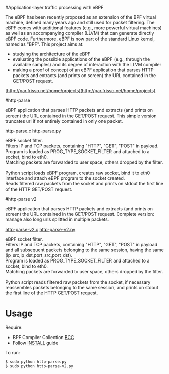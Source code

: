 #Application-layer traffic processing with eBPF

The eBPF has been recently proposed as an extension of the BPF virtual machine, defined many years ago and still used for packet filtering. The eBPF comes with additional features (e.g., more powerful virtual machines) as well as an accompanying compiler (LLVM) that can generate directly eBPF code. Furthermore, eBPF is now part of the standard Linux kernel, named as "BPF".
This project aims at:
- studying the architecture of the eBPF
- evaluating the possible applications of the eBPF (e.g., through the available samples) and its degree of interaction with the LLVM compiler
- making a proof of concept of an eBPF application that parses HTTP packets and extracts (and prints on screen) the URL contained in the GET/POST request.

[http://par.frisso.net/home/projects](http://par.frisso.net/home/projects)

#http-parse

eBPF application that parses HTTP packets and extracts (and prints on screen) the URL contained in the GET/POST request. This simple version truncates url if not entirely contained in only one packet.

[http-parse.c](http-parse.c)
[http-parse.py](http-parse.py)

eBPF socket filter. <br />
Filters IP and TCP packets, containing "HTTP", "GET", "POST" in payload. <br />
Program is loaded as PROG_TYPE_SOCKET_FILTER and attached to a socket, bind to eth0. <br />
Matching packets are forwarded to user space, others dropped by the filter.<br />
<br />
Python script loads eBPF program, creates raw socket, bind it to eth0 interface and attach eBPF program to the socket created. <br />
Reads filtered raw packets from the socket and prints on stdout the first line of the HTTP GET/POST request.

#http-parse v2

eBPF application that parses HTTP packets and extracts (and prints on screen) the URL contained in the GET/POST request. Complete version: manage also long urls splitted in multiple packets.

[http-parse-v2.c](http-parse-v2.c)
[http-parse-v2.py](http-parse-v2.py)

eBPF socket filter.<br />
Filters IP and TCP packets, containing "HTTP", "GET", "POST" in payload and all subsequent packets belonging to the same session, having the same (ip_src,ip_dst,port_src,port_dst).<br />
Program is loaded as PROG_TYPE_SOCKET_FILTER and attached to a socket, bind to eth0. <br />
Matching packets are forwarded to user space, others dropped by the filter.<br />
<br />
Python script reads filtered raw packets from the socket, if necessary reassembles packets belonging to the same session, and prints on stdout the first line of the HTTP GET/POST request. <br />

# Usage

Require:
- BPF Compiler Collection [BCC](https://github.com/iovisor/bcc)
- Follow [INSTALL](https://github.com/iovisor/bcc/blob/master/INSTALL.md) guide

To run:

```Shell
$ sudo python http-parse.py
$ sudo python http-parse-v2.py
```